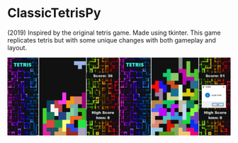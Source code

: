 # ClassicTetrisPy
(2019)
Inspired by the original tetris game. Made using tkinter.
This game replicates tetris but with some unique changes with both gameplay and layout.

![](./tetris_screenshot.png)
